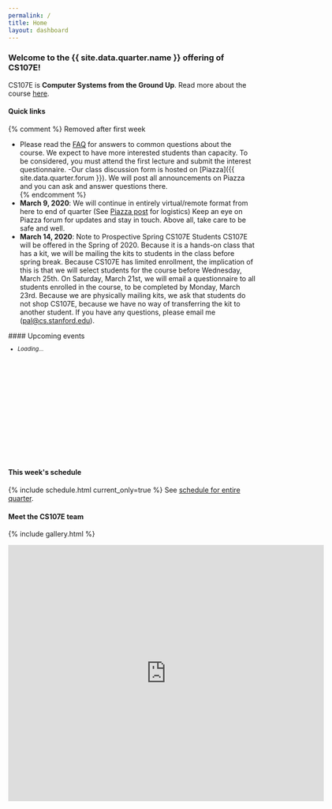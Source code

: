 ```yaml
---
permalink: /
title: Home
layout: dashboard
---
```


### Welcome to the {{ site.data.quarter.name }} offering of CS107E!

CS107E is __Computer Systems from the Ground Up__. Read more about the course [here](/about/).

<div class="row">
<div class="col-xs-5" markdown="1">

#### Quick links
{% comment %} Removed after first week
- Please read the [FAQ](http://cs107e.stanford.edu) for answers to common questions about the course. We expect to have more interested students than capacity. To be considered, you must attend the first lecture and submit the interest questionnaire.
-Our class discussion form is hosted on [Piazza]({{ site.data.quarter.forum }}). We will post all announcements on Piazza and you can ask and answer questions there.   
{% endcomment %}
- __March 9, 2020__: We will continue in entirely virtual/remote format from here to end of quarter (See [Piazza post](https://piazza.com/class/k2fwoyb4dmni1?cid=248) for logistics) Keep an eye on Piazza forum for updates and stay in touch. Above all, take care to be safe and well. 
- __March 14, 2020__: Note to Prospective Spring CS107E Students
CS107E will be offered in the Spring of 2020. Because it is a hands-on class that has a kit, we will be mailing the kits to students in the class before spring break. Because CS107E has limited enrollment, the implication of this is that we will select students for the course before Wednesday, March 25th. On Saturday, March 21st, we will email a questionnaire to all students enrolled in the course, to be completed by Monday, March 23rd. Because we are physically mailing kits, we ask that students do not shop CS107E, because we have no way of transferring the kit to another student. If you have any questions, please email me (pal@cs.stanford.edu).



</div>
<div class="col-xs-7" markdown="1">
#### Upcoming events
<div id ="upcoming" class="list-group" style="font-size:80%;overflow:auto; height:240px;" >
<ul><li class="list-group-item"><i>Loading...</i></li></ul>     
</div>
</div>
</div>

#### This week's schedule
{% include schedule.html current_only=true %}
See [schedule for entire quarter](/schedule/).


#### Meet the CS107E team
{% include gallery.html %}

<iframe src="https://docs.google.com/forms/d/e/1FAIpQLSdBpyHM3qfbxmkqtXfjLDHyoIucF2K-4xtjehzIqUE3NUkBZg/viewform?embedded=true" width="640" height="519" frameborder="0" marginheight="0" marginwidth="0">Loading...</iframe>



<script src="https://ajax.googleapis.com/ajax/libs/jquery/3.2.1/jquery.min.js"></script>
<script src="/_assets/gcal.js"></script>

